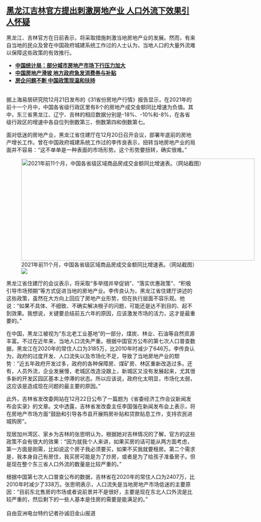 <!--1640290695000-->
[黑龙江吉林官方提出刺激房地产业 人口外流下效果引人怀疑](https://www.rfa.org/mandarin/yataibaodao/jingmao/sc-12232021140405.html)
------

<p>黑龙江、吉林官方在日前表示，将采取措施刺激当地房地产业的发展。然而，有来自当地的民众及曾在中国政府城建系统工作过的人士认为，当地人口的大量外流难以保障这些政策的有效推行。</p><ul><li><strong><a href="https://www.rfa.org/mandarin/Xinwen/5-12152021125209.html">中国统计局：部分城市房地产市场下行压力加大</a></strong></li><li><strong><a href="https://www.rfa.org/mandarin/Xinwen/6-12192021153158.html">中国房地产滑坡 地方政府急发消费券与补贴</a></strong></li><li><a href="https://www.rfa.org/mandarin/Xinwen/2-12082021100148.html"><strong>房企问题不断 中国政策现温和扶持</strong></a></li></ul><p><br/>据上海易居研究院12月21日发布的《31省份房地产行情》报告显示，在2021年的前十一个月中，中国各省级行政区里有8个的房地产成交金额同比增速为负值。其中，东三省黑龙江、辽宁、吉林的相应数据分别是-18%、-10%和-8%，在各省级行政区的增速中各自位列倒数第三、倒数第四和倒数第七。</p><p>面对低迷的房地产业，黑龙江省住建厅在12月20日召开会议，部署年底前的房地产增长工作。曾在中国政府城建系统工作过的李传良表示，扭转当地房地产业的局面并不容易：“这不单单是一种表面的市场形势。这个形势要扭转，确实很难。”</p><p></p><p><figure class="image-richtext image-inline captioned" style="width:622px;"><img alt="2021年前11个月，中国各省级区域商品房成交金额同比增速表。（网站截图）" height="272" src="https://www.rfa.org/mandarin/yataibaodao/jingmao/sc-12232021140405.html/m1223-sc1.png/@@images/8900e1d5-174b-4256-a6e3-d50d570b9436.png" title="2" width="622"/><figcaption class="image-caption">2021年前11个月，中国各省级区域商品房成交金额同比增速表。（网站截图）</figcaption><small></small><div id="zoomattribute"><a data-caption="2021年前11个月，中国各省级区域商品房成交金额同比增速表。（网站截图）" data-fancybox="" href="https://www.rfa.org/mandarin/yataibaodao/jingmao/sc-12232021140405.html/m1223-sc1.png" id="single_image" title="2021年前11个月，中国各省级区域商品房成交金额同比增速表。（网站截图）"><img src="/++plone++rfa-resources/img/icon-zoom.png"/></a></div></figure></p><p></p><p>黑龙江省住建厅的会议表示，将采取“多举措并举促销”、“落实优惠政策”、“积极引导市场预期”等方式促进当地的房地产业。李传良认为，黑龙江省住建厅讲述的这些政策，虽然在大方向上回应了房地产业形势，但在执行层面不容乐观。他说：“如果不具体、不细致、不确实解决根子的问题，可能还是达不到目的、起不到效果。我想说，关键要总结前五六年的原因，应该激发市场的活力，这才是最重要的。”</p><p>在中国，黑龙江被视为“东北老工业基地”的一部分，煤炭、林业、石油等自然资源丰富。不过在近年来，当地人口流失严重。根据中国官方公布的第七次人口普查数据，黑龙江在2020年的常住人口为3185万，比2010年时减少了646万。李传良认为，政府的过度开发、人口流失以及市场化不足，导致了当地房地产业的颓势：“近五年政府开发过多，政府的各种保障房、煤矿房、林区重新改造过多。还有，人员外流，企业发展慢，老城区改造没跟上，新城区又没有发展起来，尤其很多新的开发区园区基本上停滞的状态。所以应该说，政府化太明显，市场化太弱，这应该是造成现在问题的最主要的原因。”</p><p>此外，吉林省发改委网站在12月22日公布了一篇题为《省委经济工作会议新闻发布会实录》的文章。文中透露，吉林省发改委主任李国强在新闻发布会上表示，将在房地产市场方面“鼓励和引导各市县开展购房补贴和贷款贴息工作，支持农民进城购房”。</p><p>现居加州湾区、家乡为吉林的张思明认为，根据她对吉林情况的了解，官方的这些政策不会有很大的效果：“因为就我个人来讲，如果买房的话可能从两方面考虑，第一方面是刚需，比如说这个房子我必须要买，如果不买我就要租房。第二个需求是，我本身自己有房住，我买房可能是为了炒房，或者是为了给孩子准备房子。但是现在整个东三省人口外流的数量是比较严重的。”</p><p>根据中国第七次人口普查公布的数据，吉林省在2020年的常住人口为2407万，比2010年时减少了338万。张思明表示，人口流失是当地房地产市场低迷的主要原因：“目前东北售房的市场或者说前景并不是很好，主要是现在东北人口外流是比较严重的，然后剩下的一些人基本是住房的需要是能满足的。”<br/><br/>自由亚洲电台特约记者孙诚旧金山报道</p><p></p><p></p><p></p>

